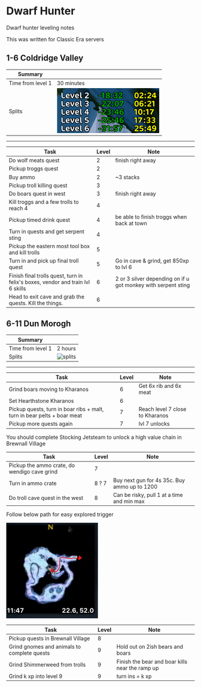 <link href="../../styles.css" rel="stylesheet" />

# Dwarf Hunter
Dwarf hunter leveling notes

<div class="notice-block tip">
This was written for Classic Era servers
</div>

## 1-6 Coldridge Valley
Summary |  |
---|---|
Time from level 1 | 30 minutes  
Splits| ![splits](img/1-6-splits.png "1-6 splits")

---

Task | Level | Note |
---|---|---|
Do wolf meats quest | 2 | finish right away
Pickup troggs quest | 2 | 
Buy ammo | 2 | ~3 stacks
Pickup troll killing quest | 3 |
Do boars quest in west | 3 | finish right away
Kill troggs and a few trolls to reach 4 | 4 |
Pickup timed drink quest | 4 | be able to finish troggs when back at town
Turn in quests and get serpent sting | 4 |
Pickup the eastern most tool box and kill trolls | 5 |
Turn in and pick up final troll quest | 5 | Go in cave & grind, get 850xp to lvl 6
Finish final trolls quest, turn in felix's boxes, vendor and train lvl 6 skills | 6 | 2 or 3 silver depending on if u got monkey with serpent sting
Head to exit cave and grab the quests. Kill the things. | 6 |


## 6-11 Dun Morogh
Summary |  |
---|---|
Time from level 1 | 2 hours  
Splits | ![splits](img/6-11-splits.png "6-11 splits")

---

Task | Level | Note |
---|---|---|
Grind boars moving to Kharanos | 6 | Get 6x rib and 6x meat
Set Hearthstone Kharanos | 6 |
Pickup quests, turn in boar ribs + malt, turn in bear pelts + boar meat | 7 | Reach level 7 close to Kharanos
Pickup more quests again | 7 | lvl 7 unlocks

<div class="notice-block warning">
You should complete Stocking Jetsteam to unlock a high value chain in Brewnall Village 
</div>

Task | Level | Note |
---|---|---|
Pickup the ammo crate, do wendigo cave grind | 7 |
Turn in ammo crate | 8 ? 7 | Buy next gun for 4s 35c. Buy ammo up to 1200
Do troll cave quest in the west | 8 | Can be risky, pull 1 at a time and min max
<div class="notice-block tip">
Follow below path for easy explored trigger
</div>

![splits](img/frostmane-hold-explore-trigger.png "Frostmane Hold explored")

Task | Level | Note |
---|---|---|
Pickup quests in Brewnall Village | 8 |
Grind gnomes and animals to complete quests | 9 | Hold out on 2ish bears and boars
Grind Shimmerweed from trolls | 9 | Finish the bear and boar kills near the ramp up
Grind k xp into level 9 | 9 | turn ins = k xp
